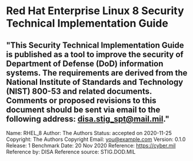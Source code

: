 # Red Hat Enterprise Linux 8 Security Technical Implementation Guide
"This Security Technical Implementation Guide is published as a tool to improve the security of Department of Defense (DoD) information systems. The requirements are derived from the National Institute of Standards and Technology (NIST) 800-53 and related documents. Comments or proposed revisions to this document should be sent via email to the following address: disa.stig_spt@mail.mil."
---
Name: RHEL_8
Author: The Authors
Status: accepted on 2020-11-25
Copyright: The Authors
Copyright Email: you@example.com
Version: 0.1.0
Release: 1 Benchmark Date: 20 Nov 2020
Reference: https://cyber.mil
Reference by: DISA
Reference source: STIG.DOD.MIL
